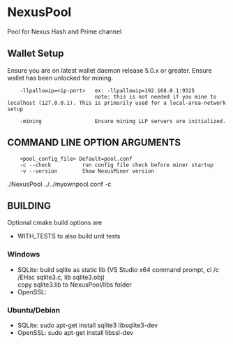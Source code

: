 # NexusPool

Pool for Nexus Hash and Prime channel


## Wallet Setup

Ensure you are on latest wallet daemon release 5.0.x or greater. Ensure wallet has been unlocked for mining.

```
    -llpallowip=<ip-port>   ex: -llpallowip=192.168.0.1:9325 
                            note: this is not needed if you mine to localhost (127.0.0.1). This is primarily used for a local-area-network setup

    -mining                 Ensure mining LLP servers are initialized.
```



## COMMAND LINE OPTION ARGUMENTS

```
    <pool_config_file> Default=pool.conf
    -c --check          run config file check before miner startup
    -v --version        Show NexusMiner version
```

  ./NexusPool ../../myownpool.conf -c

## BUILDING

Optional cmake build options are  
* WITH_TESTS          to also build unit tests

### Windows

* SQLite:   build sqlite as static lib (VS Studio x64 command prompt, cl /c /EHsc sqlite3.c, lib sqlite3.obj)  
            copy sqlite3.lib to NexusPool/libs folder  
* OpenSSL: 

### Ubuntu/Debian

* SQLite:                           sudo apt-get install sqlite3 libsqlite3-dev  
* OpenSSL:                          sudo apt-get install libssl-dev  
